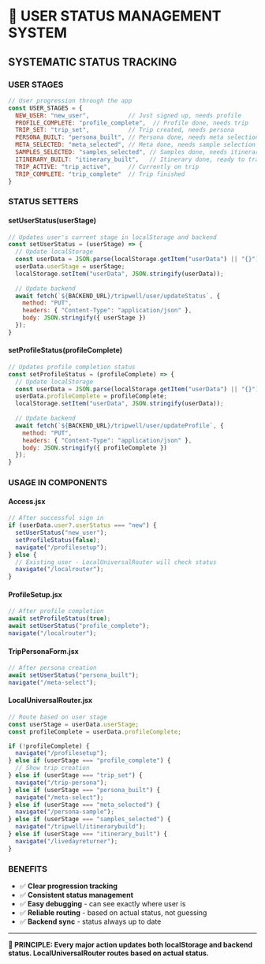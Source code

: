 # 👤 USER STATUS MANAGEMENT SYSTEM

## **SYSTEMATIC STATUS TRACKING**

### **USER STAGES**
```js
// User progression through the app
const USER_STAGES = {
  NEW_USER: "new_user",           // Just signed up, needs profile
  PROFILE_COMPLETE: "profile_complete",  // Profile done, needs trip
  TRIP_SET: "trip_set",           // Trip created, needs persona
  PERSONA_BUILT: "persona_built", // Persona done, needs meta selection
  META_SELECTED: "meta_selected", // Meta done, needs sample selection
  SAMPLES_SELECTED: "samples_selected", // Samples done, needs itinerary
  ITINERARY_BUILT: "itinerary_built",   // Itinerary done, ready to travel
  TRIP_ACTIVE: "trip_active",     // Currently on trip
  TRIP_COMPLETE: "trip_complete"  // Trip finished
}
```

### **STATUS SETTERS**

#### **setUserStatus(userStage)**
```js
// Updates user's current stage in localStorage and backend
const setUserStatus = (userStage) => {
  // Update localStorage
  const userData = JSON.parse(localStorage.getItem("userData") || "{}");
  userData.userStage = userStage;
  localStorage.setItem("userData", JSON.stringify(userData));
  
  // Update backend
  await fetch(`${BACKEND_URL}/tripwell/user/updateStatus`, {
    method: "PUT",
    headers: { "Content-Type": "application/json" },
    body: JSON.stringify({ userStage })
  });
}
```

#### **setProfileStatus(profileComplete)**
```js
// Updates profile completion status
const setProfileStatus = (profileComplete) => {
  // Update localStorage
  const userData = JSON.parse(localStorage.getItem("userData") || "{}");
  userData.profileComplete = profileComplete;
  localStorage.setItem("userData", JSON.stringify(userData));
  
  // Update backend
  await fetch(`${BACKEND_URL}/tripwell/user/updateProfile`, {
    method: "PUT",
    headers: { "Content-Type": "application/json" },
    body: JSON.stringify({ profileComplete })
  });
}
```

### **USAGE IN COMPONENTS**

#### **Access.jsx**
```js
// After successful sign in
if (userData.user?.userStatus === "new") {
  setUserStatus("new_user");
  setProfileStatus(false);
  navigate("/profilesetup");
} else {
  // Existing user - LocalUniversalRouter will check status
  navigate("/localrouter");
}
```

#### **ProfileSetup.jsx**
```js
// After profile completion
await setProfileStatus(true);
await setUserStatus("profile_complete");
navigate("/localrouter");
```

#### **TripPersonaForm.jsx**
```js
// After persona creation
await setUserStatus("persona_built");
navigate("/meta-select");
```

#### **LocalUniversalRouter.jsx**
```js
// Route based on user stage
const userStage = userData.userStage;
const profileComplete = userData.profileComplete;

if (!profileComplete) {
  navigate("/profilesetup");
} else if (userStage === "profile_complete") {
  // Show trip creation
} else if (userStage === "trip_set") {
  navigate("/trip-persona");
} else if (userStage === "persona_built") {
  navigate("/meta-select");
} else if (userStage === "meta_selected") {
  navigate("/persona-sample");
} else if (userStage === "samples_selected") {
  navigate("/tripwell/itinerarybuild");
} else if (userStage === "itinerary_built") {
  navigate("/livedayreturner");
}
```

### **BENEFITS**
- ✅ **Clear progression tracking**
- ✅ **Consistent status management**
- ✅ **Easy debugging** - can see exactly where user is
- ✅ **Reliable routing** - based on actual status, not guessing
- ✅ **Backend sync** - status always up to date

---

**🎯 PRINCIPLE: Every major action updates both localStorage and backend status. LocalUniversalRouter routes based on actual status.**
